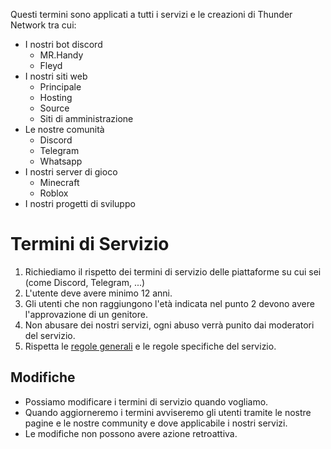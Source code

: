 Questi termini sono applicati a tutti i servizi e le creazioni di Thunder Network tra cui:
- I nostri bot discord
    - MR.Handy
    - Fleyd
- I nostri siti web
    - Principale
    - Hosting
    - Source
    - Siti di amministrazione
- Le nostre comunità
    - Discord
    - Telegram
    - Whatsapp
- I nostri server di gioco
    - Minecraft
    - Roblox
- I nostri progetti di sviluppo
# Termini di Servizio
1. Richiediamo il rispetto dei termini di servizio delle piattaforme su cui sei (come Discord, Telegram, ...)
2. L'utente deve avere minimo 12 anni.
3. Gli utenti che non raggiungono l'età indicata nel punto 2 devono avere l'approvazione di un genitore.
4. Non abusare dei nostri servizi, ogni abuso verrà punito dai moderatori del servizio.
5. Rispetta le [regole generali](Rules.md) e le regole specifiche del servizio.
## Modifiche
- Possiamo modificare i termini di servizio quando vogliamo.
- Quando aggiorneremo i termini avviseremo gli utenti tramite le nostre pagine e le nostre community e dove applicabile i nostri servizi.
- Le modifiche non possono avere azione retroattiva.